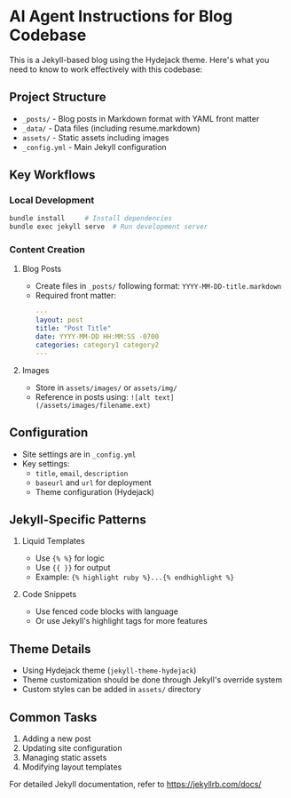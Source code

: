 # AI Agent Instructions for Blog Codebase

This is a Jekyll-based blog using the Hydejack theme. Here's what you need to know to work effectively with this codebase:

## Project Structure

- `_posts/` - Blog posts in Markdown format with YAML front matter
- `_data/` - Data files (including resume.markdown)
- `assets/` - Static assets including images
- `_config.yml` - Main Jekyll configuration

## Key Workflows

### Local Development
```bash
bundle install     # Install dependencies
bundle exec jekyll serve  # Run development server
```

### Content Creation

1. Blog Posts
   - Create files in `_posts/` following format: `YYYY-MM-DD-title.markdown`
   - Required front matter:
     ```yaml
     ---
     layout: post
     title: "Post Title"
     date: YYYY-MM-DD HH:MM:SS -0700
     categories: category1 category2
     ---
     ```

2. Images
   - Store in `assets/images/` or `assets/img/`
   - Reference in posts using: `![alt text](/assets/images/filename.ext)`

## Configuration

- Site settings are in `_config.yml`
- Key settings:
  - `title`, `email`, `description`
  - `baseurl` and `url` for deployment
  - Theme configuration (Hydejack)

## Jekyll-Specific Patterns

1. Liquid Templates
   - Use `{% %}` for logic
   - Use `{{ }}` for output
   - Example: `{% highlight ruby %}...{% endhighlight %}`

2. Code Snippets
   - Use fenced code blocks with language
   - Or use Jekyll's highlight tags for more features

## Theme Details

- Using Hydejack theme (`jekyll-theme-hydejack`)
- Theme customization should be done through Jekyll's override system
- Custom styles can be added in `assets/` directory

## Common Tasks

1. Adding a new post
2. Updating site configuration
3. Managing static assets
4. Modifying layout templates

For detailed Jekyll documentation, refer to https://jekyllrb.com/docs/